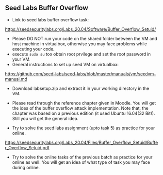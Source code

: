 ## Seed Labs Buffer Overflow

- Link to seed labs buffer overflow task:

https://seedsecuritylabs.org/Labs_20.04/Software/Buffer_Overflow_Setuid/

- Please DO NOT run your code on the shared folder between the VM and host machine in virtualbox, otherwise you may face problems while executing your code.
- execute `sudo su` too obtain root prvilege and set the root password in your VM.
- General instructions to set up seed VM on virtualbox:

https://github.com/seed-labs/seed-labs/blob/master/manuals/vm/seedvm-manual.md

- Download labsetup.zip and extract it in your working directory in the VM.

- Please read through the reference chapter given in Moodle. You will get the idea of the buffer overflow attack implementation. Note that, the chapter was based on a previous edition (it used Ubuntu 16.04(32 Bit)). Still you will get the general idea.

- Try to solve the seed labs assignment (upto task 5) as practice for your online.

https://seedsecuritylabs.org/Labs_20.04/Files/Buffer_Overflow_Setuid/Buffer_Overflow_Setuid.pdf

- Try to solve the online tasks of the previous batch as practice for your online as well. You will get an idea of what type of task you may face during online.




